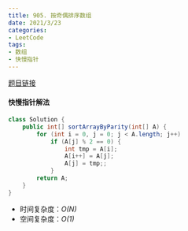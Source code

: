 ```yaml
---
title: 905. 按奇偶排序数组
date: 2021/3/23
categories:
- LeetCode
tags:
- 数组
- 快慢指针
---
```


[题目链接](https://leetcode-cn.com/problems/sort-array-by-parity/)

#### 快慢指针解法

```java
class Solution {
    public int[] sortArrayByParity(int[] A) {
        for (int i = 0, j = 0; j < A.length; j++)
            if (A[j] % 2 == 0) {
                int tmp = A[i];
                A[i++] = A[j];
                A[j] = tmp;;
            }
        return A;
    }
}
```

- 时间复杂度：*O(N)*
- 空间复杂度：*O(1)*